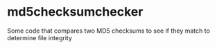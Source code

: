 # md5checksumchecker
Some code that compares two MD5 checksums to see if they match to determine file integrity
